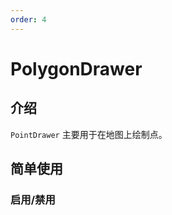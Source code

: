 ```yaml
---
order: 4
---
```


# PolygonDrawer

## 介绍

`PointDrawer` 主要用于在地图上绘制点。

## 简单使用

### 启用/禁用

<code src="./drawer/polygon/start.tsx" compact="true"></code>
